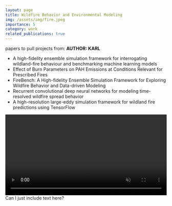 ```yaml
---
layout: page
title: Wildfire Behavior and Environmental Modeling
img: /assets/img/fire.jpeg
importance: 5
category: work
related_publications: true
---
```


papers to pull projects from:
**AUTHOR: KARL**
- A high-fidelity ensemble simulation framework for interrogating wildland-fire behaviour and benchmarking machine learning models
- Effect of Burn Parameters on PAH Emissions at Conditions Relevant for Prescribed Fires
- FireBench: A High-fidelity Ensemble Simulation Framework for Exploring Wildfire Behavior and Data-driven Modeling
- Recurrent convolutional deep neural networks for modeling time-resolved wildfire spread behavior
- A high-resolution large-eddy simulation framework for wildland fire predictions using TensorFlow

<div class="row">
    <div class="col-md-4 mt-3 mt-md-0">
        <video width="100%" autoplay loop muted>
            <source src="{{ site.baseurl }}/assets/video/ramp_zoom.mp4" type="video/mp4">
            Your browser does not support the video tag.
        </video>
    </div>
    <div class="col-sm mt-3 mt-md-0">
        Can I just include text here?
    </div>
</div>

